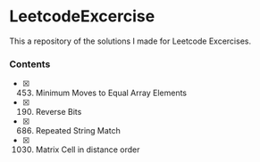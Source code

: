 # LeetcodeExcercise
This a repository of the solutions I made for Leetcode Excercises.

### Contents
- [x] 453. Minimum Moves to Equal Array Elements
- [x] 190. Reverse Bits
- [x] 686. Repeated String Match
- [x] 1030. Matrix Cell in distance order
